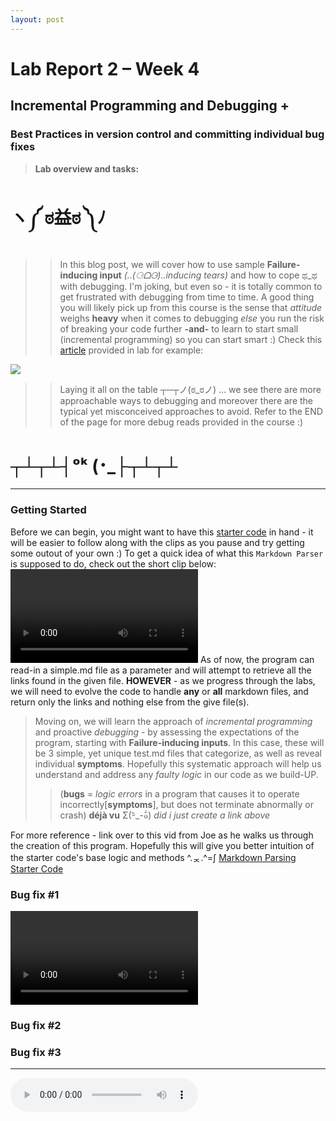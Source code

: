 ```yaml
---
layout: post
---
```


# Lab Report 2 – Week 4
## Incremental Programming and Debugging +
### Best Practices in version control and committing individual bug fixes
> **Lab overview and tasks:**
# ヽ༼ ಠ益ಠ ༽ﾉ
>>In this blog post, we will cover how to use sample **Failure-inducing input** *(..(⚆ᗝ⚆)..inducing tears)* and how to cope ಥ_ಥ with debugging. I'm joking, but even so - it is totally common to get frustrated with debugging from time to time. A good thing you will likely pick up from this course is the sense that *attitude* weighs **heavy** when it comes to debugging *else* you run the risk of breaking your code further **-and-** to learn to start small (incremental programming) so you can start smart :) 
>>Check this [article](https://jvns.ca/blog/debugging-attitude-matters/) provided in lab for example:

<img src="https://pbs.twimg.com/media/EVfh7xaXsAAJa3E?format=jpg&amp;name=large">

>> Laying it all on the table 
┬─┬ノ(ಠ_ಠノ) ... we see there are more approachable ways to debugging and moreover there are the typical yet misconceived approaches to avoid. Refer to the END of the page for more debug reads provided in the course :)

# ┬┴┬┴┤ᵒᵏ (･_├┬┴┬┴
***

### Getting Started
Before we can begin, you might want to have this [starter code](https://github.com/ucsd-cse15l-w22/markdown-parse) in hand - it will be easier to follow along with the clips as you pause and try getting some outout of your own :)
To get a quick idea of what this ```Markdown Parser``` is supposed to do, check out the short clip below:
<video src="assets\images\week4.intro.mp4" controls="controls" style="max-width: 1000px;"></video>
As of now, the program can read-in a simple.md file as a parameter and will attempt to retrieve all the links found in the given file. **HOWEVER** - as we progress through the labs, we will need to evolve the code to handle **any** or **all** markdown files, and return only the links and nothing else from the give file(s).
> Moving on, we will learn the approach of *incremental programming* and proactive *debugging* - by assessing the expectations of the program, starting with **Failure-inducing inputs**. In this case, these will be 3 simple, yet unique test.md files that categorize, as well as reveal individual **symptoms**. Hopefully this systematic approach will help us understand and address any *faulty logic* in our code as we build-UP. 
>> (**bugs** = *logic errors* in a program that causes it to operate incorrectly[**symptoms**], but does not terminate abnormally or crash) 
**déjà vu** Σ(-᷅_-᷄๑) *did i just create a link above*

For more reference - link over to this vid from Joe as he walks us through the creation of this program. Hopefully this will give you better intuition of the starter code's base logic and methods
^.ᆽ.^=∫ [Markdown Parsing Starter Code](https://youtu.be/_y9hkrN9k3w)


### Bug fix #1
<video src="assets\images\testCase1.mp4" controls="controls" style="max-width: 1000px;"></video>

### Bug fix #2

### Bug fix #3

***
<audio preload="metadata" controls loop autoplay>
  <source src="assets\images\Battle! (Wild Pokémon) medley (Gen 1 - Gen 8) - Arranged by DeadmanPR (128 kbps).mp3" type="audio/mpeg">
Your browser does not support the audio element.
</audio>